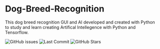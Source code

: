 # Dog-Breed-Recognition
This dog breed recognition GUI and AI developed and created with Python to study and learn creating Artifical Intellegence with Python and Tensorflow.


![GitHub issues](https://img.shields.io/github/issues/Jamster3000/Dog-Breed-Recognition)
![Last Commit](https://img.shields.io/github/last-commit/Jamster3000/Dog-Breed-Recognition)
![GitHub Stars](https://img.shields.io/github/stars/Jamster3000/Dog-Breed-Recognition)
